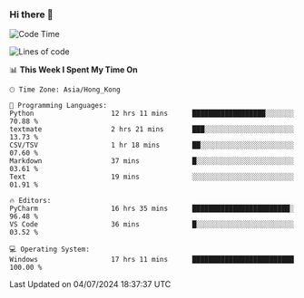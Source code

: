 ### Hi there 👋

<!--
**RoiexLee/RoiexLee** is a ✨ _special_ ✨ repository because its `README.md` (this file) appears on your GitHub profile.

Here are some ideas to get you started:

- 🔭 I’m currently working on ...
- 🌱 I’m currently learning ...
- 👯 I’m looking to collaborate on ...
- 🤔 I’m looking for help with ...
- 💬 Ask me about ...
- 📫 How to reach me: ...
- 😄 Pronouns: ...
- ⚡ Fun fact: ...
-->

<!--START_SECTION:waka-->
![Code Time](http://img.shields.io/badge/Code%20Time-608%20hrs%2056%20mins-blue)

![Lines of code](https://img.shields.io/badge/From%20Hello%20World%20I%27ve%20Written-38.4%20thousand%20lines%20of%20code-blue)

📊 **This Week I Spent My Time On** 

```text
🕑︎ Time Zone: Asia/Hong_Kong

💬 Programming Languages: 
Python                   12 hrs 11 mins      ██████████████████░░░░░░░   70.88 % 
textmate                 2 hrs 21 mins       ███░░░░░░░░░░░░░░░░░░░░░░   13.73 % 
CSV/TSV                  1 hr 18 mins        ██░░░░░░░░░░░░░░░░░░░░░░░   07.60 % 
Markdown                 37 mins             █░░░░░░░░░░░░░░░░░░░░░░░░   03.61 % 
Text                     19 mins             ░░░░░░░░░░░░░░░░░░░░░░░░░   01.91 % 

🔥 Editors: 
PyCharm                  16 hrs 35 mins      ████████████████████████░   96.48 % 
VS Code                  36 mins             █░░░░░░░░░░░░░░░░░░░░░░░░   03.52 % 

💻 Operating System: 
Windows                  17 hrs 11 mins      █████████████████████████   100.00 % 
```


 Last Updated on 04/07/2024 18:37:37 UTC
<!--END_SECTION:waka-->
